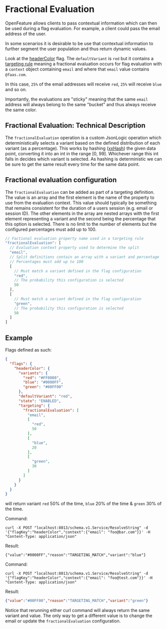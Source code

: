# Fractional Evaluation

OpenFeature allows clients to pass contextual information which can then be used during a flag evaluation. For example, a client could pass the email address of the user.

In some scenarios it is desirable to be use that contextual information to further segment the user population and thus return dynamic values.

Look at the [headerColor](https://github.com/open-feature/flagd/blob/main/samples/example_flags.flagd.json#L88-#L133) flag. The `defaultVariant` is `red` but it contains a [targeting rule](reusable_targeting_rules.md) meaning a fractional evaluation occurs for flag evaluation with a `context` object containing `email` and where that `email` value contains `@faas.com`.

In this case, `25%` of the email addresses will receive `red`, `25%` will receive `blue` and so on.

Importantly, the evaluations are "sticky" meaning that the same `email` address will always belong to the same "bucket" and thus always receive the same color.


## Fractional Evaluation: Technical Description

The `fractionalEvaluation` operation is a custom JsonLogic operation which deterministically selects a variant based on
the defined distribution of each variant (as a percentage).
This works by hashing ([xxHash](https://cyan4973.github.io/xxHash/))
the given data point, converting it into an int in the range [0, 99].
Whichever range this int falls in decides which variant
is selected.
As hashing is deterministic we can be sure to get the same result every time for the same data point.

## Fractional evaluation configuration

The `fractionalEvaluation` can be added as part of a targeting definition.
The value is an array and the first element is the name of the property to use from the evaluation context.
This value should typically be something that remains consistent for the duration of a users session (e.g. email or session ID).
The other elements in the array are nested arrays with the first element representing a variant and the second being the percentage that this option is selected.
There is no limit to the number of elements but the configured percentages must add up to 100.

```js
// Factional evaluation property name used in a targeting rule
"fractionalEvaluation": [
  // Evaluation context property used to determine the split
  "email",
  // Split definitions contain an array with a variant and percentage
  // Percentages must add up to 100
  [
    // Must match a variant defined in the flag configuration
    "red",
    // The probability this configuration is selected
    50
  ],
  [
    // Must match a variant defined in the flag configuration
    "green",
    // The probability this configuration is selected
    50
  ]
]
```

## Example

Flags defined as such:

```json
{
  "flags": {
    "headerColor": {
      "variants": {
        "red": "#FF0000",
        "blue": "#0000FF",
        "green": "#00FF00"
      },
      "defaultVariant": "red",
      "state": "ENABLED",
      "targeting": {
        "fractionalEvaluation": [
          "email",
          [
            "red",
            50
          ],
          [
            "blue",
            20
          ],
          [
            "green",
            30
          ]
        ]
      }
    }
  }
}
```

will return variant `red` 50% of the time, `blue` 20% of the time & `green` 30% of the time.

Command:

```shell
curl -X POST "localhost:8013/schema.v1.Service/ResolveString" -d '{"flagKey":"headerColor","context":{"email": "foo@bar.com"}}' -H "Content-Type: application/json"
```

Result:

```shell
{"value":"#0000FF","reason":"TARGETING_MATCH","variant":"blue"}
```

Command:

```shell
curl -X POST "localhost:8013/schema.v1.Service/ResolveString" -d '{"flagKey":"headerColor","context":{"email": "foo@test.com"}}' -H "Content-Type: application/json"
```

Result:

```json
{"value":"#00FF00","reason":"TARGETING_MATCH","variant":"green"}
```

Notice that rerunning either curl command will always return the same variant and value.
The only way to get a different value is to change the email or update the `fractionalEvaluation` configuration.
